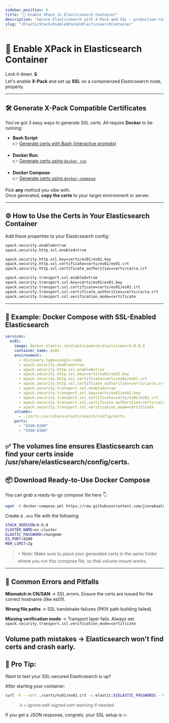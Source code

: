 ```yaml
---
sidebar_position: 6
title: "🐳 Enable XPack in Elasticsearch Container"
description: "Secure Elasticsearch with X-Pack and SSL — production-ready single-node setup"
slug: "/ElasticStack/EnableXPackInElasticsearchContainer"
---
```


# 🐳 Enable XPack in Elasticsearch Container

Lock it down. 🔒  
Let's enable **X-Pack** and set up **SSL** on a containerized Elasticsearch node, properly.

---

## 🛠️ Generate X-Pack Compatible Certificates

You’ve got 3 easy ways to generate SSL certs. All require **Docker** to be running:

- **Bash Script**:  
  👉 [Generate certs with Bash (interactive prompts)](http://jinnabalu.com/oio/docs/ElasticStack/EnableXPackSecurityCertsGenerator)

- **Docker Run**:  
  👉 [Generate certs using `docker run`](./miscellaneous/CertsWithDockerRun.md)

- **Docker Compose**:  
  👉 [Generate certs using `docker-compose`](./miscellaneous/CertsWithDockerCompose.md)

Pick **any** method you vibe with.  
Once generated, **copy the certs** to your target environment or server.

---

## ⚙️ How to Use the Certs in Your Elasticsearch Container

Add these properties to your Elasticsearch config:

```bash
xpack.security.enabled=true
xpack.security.http.ssl.enabled=true

xpack.security.http.ssl.key=certs/es01/es01.key
xpack.security.http.ssl.certificate=certs/es01/es01.crt
xpack.security.http.ssl.certificate_authorities=certs/ca/ca.crt

xpack.security.transport.ssl.enabled=true
xpack.security.transport.ssl.key=certs/es01/es01.key
xpack.security.transport.ssl.certificate=certs/es01/es01.crt
xpack.security.transport.ssl.certificate_authorities=certs/ca/ca.crt
xpack.security.transport.ssl.verification_mode=certificate
```
---
## 🐳 Example: Docker Compose with SSL-Enabled Elasticsearch
```yml
services:
  es01:
    image: docker.elastic.co/elasticsearch/elasticsearch:9.0.0
    container_name: es01
    environment:
      - discovery.type=single-node
      - xpack.security.enabled=true
      - xpack.security.http.ssl.enabled=true
      - xpack.security.http.ssl.key=certs/es01/es01.key
      - xpack.security.http.ssl.certificate=certs/es01/es01.crt
      - xpack.security.http.ssl.certificate_authorities=certs/ca/ca.crt
      - xpack.security.transport.ssl.enabled=true
      - xpack.security.transport.ssl.key=certs/es01/es01.key
      - xpack.security.transport.ssl.certificate=certs/es01/es01.crt
      - xpack.security.transport.ssl.certificate_authorities=certs/ca/ca.crt
      - xpack.security.transport.ssl.verification_mode=certificate
    volumes:
      - ./certs:/usr/share/elasticsearch/config/certs
    ports:
      - "9200:9200"
      - "9300:9300"
```

✅ The volumes line ensures Elasticsearch can find your certs inside /usr/share/elasticsearch/config/certs.
---
## 📦 Download Ready-to-Use Docker Compose
You can grab a ready-to-go compose file here 👇:

```bash
wget -O docker-compose.yml https://raw.githubusercontent.com/jinnabaalu/ELKOperations/refs/heads/main/elasticsearch/single-node/xpack-docker-compose.yml
```
Create a `.env` file with the following
```bash
STACK_VERSION=9.0.0
CLUSTER_NAME=es-cluster
ELASTIC_PASSWORD=changeme
ES_PORT=9200
MEM_LIMIT=2g
```

> ⚡ Note: Make sure to place your generated certs in the same folder where you run this compose file, so that volume mount works.
---
## 🚨 Common Errors and Pitfalls
**Mismatch in CN/SAN** → SSL errors. Ensure the certs are issued for the correct hostname (like es01).

**Wrong file paths** → SSL handshake failures (PKIX path building failed).

**Missing verification mode** → Transport layer fails. Always set:
`xpack.security.transport.ssl.verification_mode=certificate`

**Volume path mistakes** → Elasticsearch won't find certs and crash early.
---
## 🎯 Pro Tip:
Want to test your SSL-secured Elasticsearch is up?

After starting your container:

```bash
curl -k --cert ./certs/es01/es01.crt -u elastic:${ELASTIC_PASSWORD} --key ./certs/es01/es01.key https://localhost:9200
```

> `-k` = ignore self-signed cert warning if needed.

If you get a JSON response, congrats, your SSL setup is 🔥.

